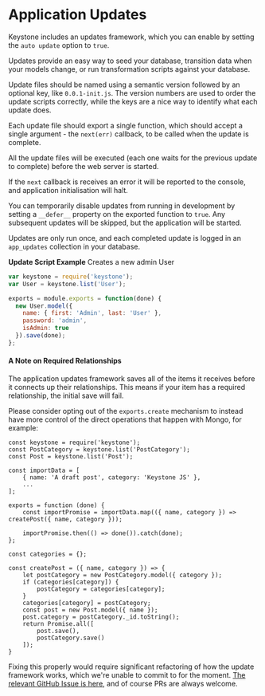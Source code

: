 # Application Updates

Keystone includes an updates framework, which you can enable by setting the `auto update` option to `true`.

Updates provide an easy way to seed your database, transition data when your models change, or run transformation scripts against your database.

Update files should be named using a semantic version followed by an optional key, like `0.0.1-init.js`. The version numbers are used to order the update scripts correctly, while the keys are a nice way to identify what each update does.

Each update file should export a single function, which should accept a single argument - the `next(err)` callback, to be called when the update is complete.

All the update files will be executed (each one waits for the previous update to complete) before the web server is started.

If the `next` callback is receives an error it will be reported to the console, and application initialisation will halt.

You can temporarily disable updates from running in development by setting a `__defer__` property on the exported function to `true`. Any subsequent updates will be skipped, but the application will be started.

Updates are only run once, and each completed update is logged in an `app_updates` collection in your database.

**Update Script Example**
Creates a new admin User

```javascript
var keystone = require('keystone');
var User = keystone.list('User');

exports = module.exports = function(done) {
  new User.model({
    name: { first: 'Admin', last: 'User' },
    password: 'admin',
    isAdmin: true
  }).save(done);
};
```

#### A Note on Required Relationships

The application updates framework saves all of the items it receives before it connects up their relationships. This means if your item has a required relationship, the initial save will fail.

Please consider opting out of the `exports.create` mechanism to instead have more control of the direct operations that happen with Mongo, for example:

```
const keystone = require('keystone');
const PostCategory = keystone.list('PostCategory');
const Post = keystone.list('Post');

const importData = [
	{ name: 'A draft post', category: 'Keystone JS' },
	...
];

exports = function (done) {
	const importPromise = importData.map(({ name, category }) => createPost({ name, category }));

	importPromise.then(() => done()).catch(done);
};

const categories = {};

const createPost = ({ name, category }) => {
	let postCategory = new PostCategory.model({ category });
	if (categories[category]) {
		postCategory = categories[category];
	}
	categories[category] = postCategory;
	const post = new Post.model({ name });
	post.category = postCategory._id.toString();
	return Promise.all([
		post.save(),
		postCategory.save()
	]);
}
```

Fixing this properly would require significant refactoring of how the update framework works, which we're unable to commit to for the moment. [The relevant GitHub Issue is here](https://github.com/keystonejs/keystone/issues/2980), and of course PRs are always welcome.
